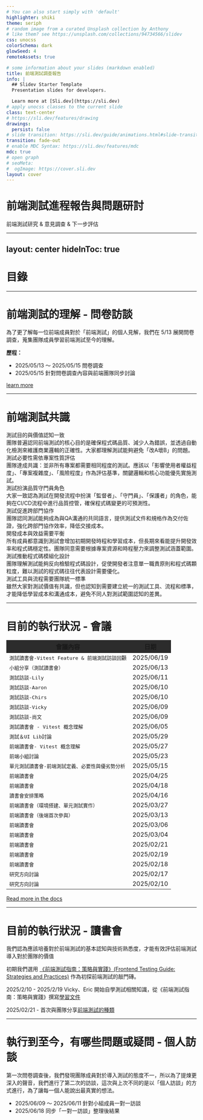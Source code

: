 ```yaml
---
# You can also start simply with 'default'
highlighter: shiki
theme: seriph
# random image from a curated Unsplash collection by Anthony
# like them? see https://unsplash.com/collections/94734566/slidev
css: unocss
colorSchema: dark
glowSeed: 4
remoteAssets: true

# some information about your slides (markdown enabled)
title: 前端測試調查報告
info: |
  ## Slidev Starter Template
  Presentation slides for developers.

  Learn more at [Sli.dev](https://sli.dev)
# apply unocss classes to the current slide
class: text-center
# https://sli.dev/features/drawing
drawings:
  persist: false
# slide transition: https://sli.dev/guide/animations.html#slide-transitions
transition: fade-out
# enable MDC Syntax: https://sli.dev/features/mdc
mdc: true
# open graph
# seoMeta:
#  ogImage: https://cover.sli.dev
layout: cover
---
```


# 前端測試進程報告與問題研討
<Glow />

前端測試研究 & 意見調查 & 下一步評估

<!--
The last comment block of each slide will be treated as slide notes. It will be visible and editable in Presenter Mode along with the slide. [Read more in the docs](https://sli.dev/guide/syntax.html#notes)
-->

---
layout: center
hideInToc: true
---

# 目錄
<Glow glow="bottom" :glowOpacity="0.7" />

<Toc text-sm minDepth="1" maxDepth="2" />

<!--
  You can have `style` tag in markdown to override the style for the current page.
  Learn more: https://sli.dev/features/slide-scope-style
  -->

<style>
.slidev-toc {
  font-size: 1.5rem;
}
</style>

---

# 前端測試的理解 - 問卷訪談
<Glow glow="bottom-right" />

為了更了解每一位前端成員對於「前端測試」的個人見解，我們在 5/13 展開問卷調查，蒐集團隊成員學習前端測試至今的理解。

**歷程：**

- 2025/05/13 ～ 2025/05/15 問卷調查
- 2025/05/15 針對問卷調查內容與前端團隊同步討論

 [learn more](https://www.notion.so/ewill-software/1f2d6e303b5c80c986cae42bd700dd3c)

<!-- https://sli.dev/guide/animations.html#click-animation -->

---

# 前端測試共識
<Glow glow="center" />

<div class="grid grid-cols-2 gap-x-8">
<div>
  <div v-click class="p-2">
    <div class="text-lg font-bold flex items-center gap-2 opacity-70">
      <carbon:cube />
      測試目的與價值認知一致
    </div>
    <div class="text-sm opacity-50">
    團隊普遍認同前端測試的核心目的是確保程式碼品質、減少人為錯誤，並透過自動化檢測來維護商業邏輯的正確性。大家都理解測試能夠避免「改A壞B」的問題。
    </div>
  </div>

  <div v-click class="p-2 mt-4">
    <div class="text-lg font-bold flex items-center gap-2 opacity-70">
      <carbon:cube />
      測試必要性需依專案性質評估
    </div>
    <div class="text-sm opacity-50">
    團隊達成共識：並非所有專案都需要相同程度的測試。應該以「影響使用者權益程度」、「專案複雜度」、「風險程度」作為評估基準，關鍵邏輯和核心功能優先實施測試。
    </div>
  </div>

  <div v-click class="p-2 mt-4">
    <div class="text-lg font-bold flex items-center gap-2 opacity-70">
      <carbon:cube />
      測試扮演品質守門員角色
    </div>
    <div class="text-sm opacity-50">
    大家一致認為測試在開發流程中扮演「監督者」、「守門員」、「保護者」的角色，能夠在CI/CD流程中進行品質控管，確保程式碼變更的可預測性。
    </div>
  </div>

  <div v-click class="p-2 mt-4">
    <div class="text-lg font-bold flex items-center gap-2 opacity-70">
      <carbon:cube />
      測試促進跨部門協作
    </div>
    <div class="text-sm opacity-50">
    團隊認同測試能夠成為與QA溝通的共同語言，提供測試文件和規格作為交付佐證，強化跨部門協作效率，降低交接成本。
    </div>
  </div>
</div>

<div>
  <div v-click class="p-2">
    <div class="text-lg font-bold flex items-center gap-2 opacity-70">
      <carbon:cube />
      開發成本與效益需要平衡
    </div>
    <div class="text-sm opacity-50">
    所有成員都意識到測試會增加初期開發時程和學習成本，但長期來看能提升開發效率和程式碼穩定性。團隊同意需要根據專案資源和時程壓力來調整測試涵蓋範圍。
    </div>
  </div>

  <div v-click class="p-2 mt-4">
    <div class="text-lg font-bold flex items-center gap-2 opacity-70">
      <carbon:cube />
      測試推動程式碼模組化設計
    </div>
    <div class="text-sm opacity-50">
    團隊理解測試能夠反向檢驗程式碼設計，促使開發者注意單一職責原則和程式碼顆粒度，難以測試的程式碼往往代表設計需要優化。
    </div>
  </div>

  <div v-click class="p-2 mt-4">
    <div class="text-lg font-bold flex items-center gap-2 opacity-70">
      <carbon:cube />
      測試工具與流程需要團隊統一標準
    </div>
    <div class="text-sm opacity-50">
    雖然大家對測試價值有共識，但也認知到需要建立統一的測試工具、流程和標準，才能降低學習成本和溝通成本，避免不同人對測試範圍認知的差異。
    </div>
  </div>
</div>

</div>

---

# 目前的執行狀況 - 會議

<Glow glow="top-right" />

<div v-click class="h-[90dvh] max-h-[100%] overflow-y-auto">

| 會議內容 | 日期 |
|---|---|
| <kbd>測試讀書會-Vitest Feature & 前端測試訪談回顧</kbd> | 2025/06/19 |
| <kbd>小組分享（測試讀書會）</kbd> | 2025/06/13 |
| <kbd>測試訪談-Lily</kbd> | 2025/06/11 |
| <kbd>測試訪談-Aaron</kbd> | 2025/06/10 |
| <kbd>測試訪談-Chirs</kbd> | 2025/06/10 |
| <kbd>測試訪談-Vicky</kbd> | 2025/06/09 |
| <kbd>測試訪談-尚文</kbd> | 2025/06/09 |
| <kbd>測試讀書會 - Vitest 概念理解</kbd> | 2025/06/05 |
| <kbd>測試＆UI Lib討論</kbd> | 2025/05/29 |
| <kbd>前端讀書會- Vitest 概念理解</kbd> | 2025/05/27 |
| <kbd>前端小組討論</kbd> | 2025/05/23 |
| <kbd>單元測試讀書會-前端測試定義、必要性與優劣勢分析</kbd> | 2025/05/15 |
| <kbd>前端讀書會</kbd> | 2025/04/25 |
| <kbd>前端讀書會</kbd> | 2025/04/18 |
| <kbd>讀書會安排策略</kbd> | 2025/04/16 |
| <kbd>前端讀書會（環境搭建、單元測試實作）</kbd> | 2025/03/27 |
| <kbd>前端讀書會（後端首次參與）</kbd> | 2025/03/13 |
| <kbd>前端讀書會</kbd> | 2025/03/06 |
| <kbd>前端讀書會</kbd> | 2025/03/04 |
| <kbd>前端讀書會</kbd> | 2025/02/21 |
| <kbd>前端讀書會</kbd> | 2025/02/19 |
| <kbd>前端讀書會</kbd> | 2025/02/18 |
| <kbd>研究方向討論</kbd> | 2025/02/17 |
| <kbd>研究方向討論</kbd> | 2025/02/10 |

</div>


<a v-after target="_blank"  href="https://www.notion.so/ewill-software/All-Meeting-Data-200d6e303b5c809caea4dabcb9caab87" class="abs-tr top-12 right-15">
  Read more in the docs
</a>


<style>
.overflow-y-auto::-webkit-scrollbar {
  width: 8px;
}
.overflow-y-auto::-webkit-scrollbar-track {
  background: #2c2c2c;
  border-radius: 4px;
}
.overflow-y-auto::-webkit-scrollbar-thumb {
  background: #6b6b6b;
  border-radius: 4px;
}
.overflow-y-auto::-webkit-scrollbar-thumb:hover {
  background: #8e8e8e;
}
.overflow-y-auto table th {
  position: sticky;
  top: 0;
  background: #2c2c2c;
  z-index: 1;
}
</style>

---

# 目前的執行狀況 - 讀書會
我們認為應該培養對於前端測試的基本認知與技術熟悉度，才能有效評估前端測試導入對於團隊的價值

初期我們選用 [《前端測試指南：策略與實踐》(Frontend Testing Guide: Strategies and Practices)](https://www.cythilya.tw/2024/06/06/frontend-testing-guide-strategies-and-practices/) 作為初探前端測試的敲門磚。


2025/2/10 - 2025/2/19 Vicky、Eric 開始自學測試相關知識，從《前端測試指南：策略與實踐》撰寫[學習文件](https://www.notion.so/ewill-software/1d8d6e303b5c80c78a94f74804cf193c)

2025/02/21 - 首次與團隊分享[前端測試的種類](https://www.notion.so/ewill-software/1d8d6e303b5c80c78a94f74804cf193c?source=copy_link#1d8d6e303b5c8043bcb3f4ce6ecc672d)

<Glow glow="top-right" />


---

# 執行到至今，有哪些問題或疑問 - 個人訪談
<Glow glow="bottom-right" />

第一次問卷調查後，我們發現團隊成員對於導入測試的態度不一，所以為了提煉更深入的聲音，我們進行了第二次的訪談，這次與上次不同的是以「個人訪談」的方式進行，為了讓每一個人能說出最真實的想法。

- 2025/06/09 ～ 2025/06/11 針對小組成員一對一訪談
- 2025/06/18 同步「一對一訪談」整理後結果